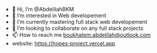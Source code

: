 - 👋 Hi, I’m @AbdelilahBKM
- 👀 I’m interested in Web developement
- 🌱 I’m currently mastering full stack web developement
- 💞️ I’m looking to collaborate on any full stack projects
- 📫 How to reach me boukhatem.abdelilah@outlook.com
- website: https://hopes-project.vercel.app

<!---
AbdelilahBKM/AbdelilahBKM is a ✨ special ✨ repository because its `README.md` (this file) appears on your GitHub profile.
You can click the Preview link to take a look at your changes.
--->
